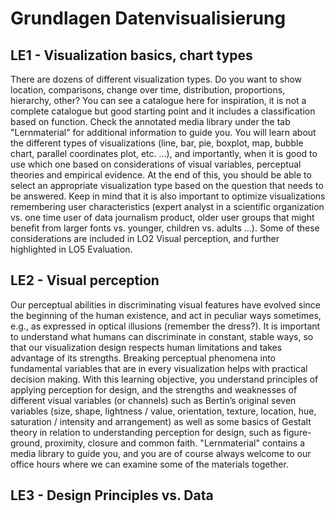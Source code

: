 # Grundlagen Datenvisualisierung

## LE1 - Visualization basics, chart types
There are dozens of different visualization types. 
Do you want to show location, comparisons, change over time, distribution, proportions, hierarchy, other? 
You can see a catalogue here for inspiration, it is not a complete catalogue but good starting point 
and it includes a classification based on function. Check the annotated media library under the tab 
"Lernmaterial" for additional information to guide you. You will learn about the different types of 
visualizations (line, bar, pie, boxplot, map, bubble chart, parallel coordinates plot, etc. …), 
and importantly, when it is good to use which one based on considerations of visual variables, perceptual 
theories and empirical evidence. At the end of this, you should be able to select an appropriate 
visualization type based on the question that needs to be answered. Keep in mind that it is also 
important to optimize visualizations remembering user characteristics (expert analyst in a scientific 
organization vs. one time user of data journalism product, older user groups that might benefit from 
larger fonts vs. younger, children vs. adults …). Some of these considerations are included in LO2 Visual 
perception, and further highlighted in LO5 Evaluation.

## LE2 - Visual perception
Our perceptual abilities in discriminating visual features have evolved since the beginning of the human 
existence, and act in peculiar ways sometimes, e.g., as expressed in optical illusions (remember the dress?). 
It is important to understand what humans can discriminate in constant, stable ways, so that our 
visualization design respects human limitations and takes advantage of its strengths. Breaking perceptual 
phenomena into fundamental variables that are in every visualization helps with practical decision making. 
With this learning objective, you understand principles of applying perception for design, and the strengths 
and weaknesses of different visual variables (or channels) such as Bertin’s original seven variables 
(size, shape, lightness / value, orientation, texture, location, hue, saturation / intensity and arrangement) 
as well as some basics of Gestalt theory in relation to understanding perception for design, such as 
figure-ground, proximity, closure and common faith. "Lernmaterial" contains a media library to guide you, 
and you are of course always welcome to our office hours where we can examine some of the materials together.

## LE3 - Design Principles vs. Data
